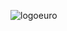 ![logoeuro](https://github.com/krzyspie/Euro2024Challenge/assets/47896601/156b1a23-9fe7-48f8-b313-8b190773748c)
